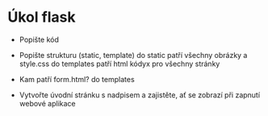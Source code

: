 # Úkol flask

- Popište kód
- Popište strukturu (static, template)
do static patří všechny obrázky a style.css
do templates patří html kódyx pro všechny stránky

- Kam patří form.html?
do templates

- Vytvořte úvodní stránku s nadpisem a zajistěte, ať se zobrazí při zapnutí webové aplikace